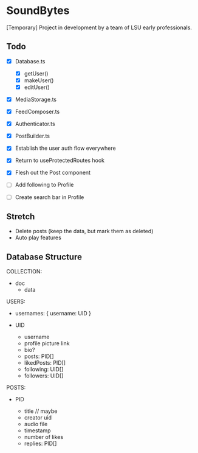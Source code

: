 # SoundBytes

[Temporary] Project in development by a team of LSU early professionals.

## Todo

-   [x] Database.ts
    -   [x] getUser()
    -   [x] makeUser()
    -   [x] editUser()
-   [x] MediaStorage.ts
-   [x] FeedComposer.ts
-   [x] Authenticator.ts
-   [x] PostBuilder.ts

-   [x] Establish the user auth flow everywhere
-   [x] Return to useProtectedRoutes hook
-   [x] Flesh out the Post component
-   [ ] Add following to Profile
-   [ ] Create search bar in Profile

## Stretch

-   Delete posts (keep the data, but mark them as deleted)
-   Auto play features

## Database Structure

COLLECTION:

-   doc
    -   data

USERS:

-   usernames: { username: UID }
-   UID

    -   username
    -   profile picture link
    -   bio?
    -   posts: PID[]
    -   likedPosts: PID[]
    -   following: UID[]
    -   followers: UID[]

POSTS:

-   PID

    -   title // maybe
    -   creator uid
    -   audio file
    -   timestamp
    -   number of likes
    -   replies: PID[]
